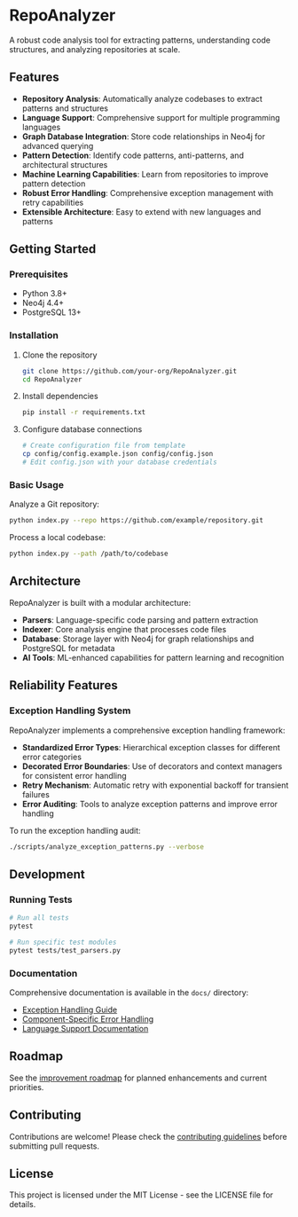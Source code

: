 # RepoAnalyzer

A robust code analysis tool for extracting patterns, understanding code structures, and analyzing repositories at scale.

## Features

- **Repository Analysis**: Automatically analyze codebases to extract patterns and structures
- **Language Support**: Comprehensive support for multiple programming languages
- **Graph Database Integration**: Store code relationships in Neo4j for advanced querying
- **Pattern Detection**: Identify code patterns, anti-patterns, and architectural structures
- **Machine Learning Capabilities**: Learn from repositories to improve pattern detection
- **Robust Error Handling**: Comprehensive exception management with retry capabilities
- **Extensible Architecture**: Easy to extend with new languages and patterns

## Getting Started

### Prerequisites

- Python 3.8+
- Neo4j 4.4+
- PostgreSQL 13+

### Installation

1. Clone the repository
   ```bash
   git clone https://github.com/your-org/RepoAnalyzer.git
   cd RepoAnalyzer
   ```

2. Install dependencies
   ```bash
   pip install -r requirements.txt
   ```

3. Configure database connections
   ```bash
   # Create configuration file from template
   cp config/config.example.json config/config.json
   # Edit config.json with your database credentials
   ```

### Basic Usage

Analyze a Git repository:

```bash
python index.py --repo https://github.com/example/repository.git
```

Process a local codebase:

```bash
python index.py --path /path/to/codebase
```

## Architecture

RepoAnalyzer is built with a modular architecture:

- **Parsers**: Language-specific code parsing and pattern extraction
- **Indexer**: Core analysis engine that processes code files
- **Database**: Storage layer with Neo4j for graph relationships and PostgreSQL for metadata
- **AI Tools**: ML-enhanced capabilities for pattern learning and recognition

## Reliability Features

### Exception Handling System

RepoAnalyzer implements a comprehensive exception handling framework:

- **Standardized Error Types**: Hierarchical exception classes for different error categories
- **Decorated Error Boundaries**: Use of decorators and context managers for consistent error handling
- **Retry Mechanism**: Automatic retry with exponential backoff for transient failures
- **Error Auditing**: Tools to analyze exception patterns and improve error handling

To run the exception handling audit:

```bash
./scripts/analyze_exception_patterns.py --verbose
```

## Development

### Running Tests

```bash
# Run all tests
pytest

# Run specific test modules
pytest tests/test_parsers.py
```

### Documentation

Comprehensive documentation is available in the `docs/` directory:

- [Exception Handling Guide](docs/exception_handling_guide.md)
- [Component-Specific Error Handling](docs/component_error_handling.md)
- [Language Support Documentation](docs/language_support.md)

## Roadmap

See the [improvement roadmap](pjt_notes/improvement_roadmap.md) for planned enhancements and current priorities.

## Contributing

Contributions are welcome! Please check the [contributing guidelines](CONTRIBUTING.md) before submitting pull requests.

## License

This project is licensed under the MIT License - see the LICENSE file for details. 